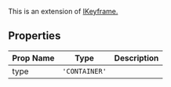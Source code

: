 This is an extension of [IKeyframe.](/Documentation/Interfaces/IKeyframe.md)

## Properties

| Prop Name | Type | Description |
| --------------------- | ------ | ------------------- |
| type | `'CONTAINER'` | |